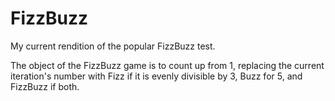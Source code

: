 # FizzBuzz
My current rendition of the popular FizzBuzz test.

The object of the FizzBuzz game is to count up from 1, replacing the current iteration's number with Fizz if it is evenly divisible by 3, Buzz for 5, and FizzBuzz if both.
